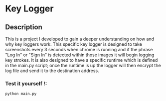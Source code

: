 # Key Logger
## Description
This is a project I developed to gain a deeper understanding on how and why key loggers work. This specific key logger is designed to take screenshots every 3 seconds when chrome is running and if the phrase "Log In" or "Sign In" is detected within those images it will begin logging key strokes. It is also designed to have a specific runtime which is defined in the main.py script; once the runtime is up the logger will then encrypt the log file and send it to the destination address.
### Test it yourself !:
``` python main.py ```
